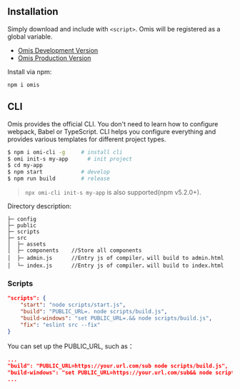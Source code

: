 ## Installation  

Simply download and include with `<script>`. Omis will be registered as a global variable.

* [Omis Development Version](https://unpkg.com/omis@latest/dist/omi.js)
* [Omis Production Version](https://unpkg.com/omis@latest/dist/omi.min.js)

Install via npm:

```
npm i omis
```

## CLI

Omis provides the official CLI. You don't need to learn how to configure webpack, Babel or TypeScript. CLI helps you configure everything and provides various templates for different project types.

```bash
$ npm i omi-cli -g     # install cli
$ omi init-s my-app      # init project
$ cd my-app            
$ npm start            # develop
$ npm run build        # release
```

> `npx omi-cli init-s my-app` is also supported(npm v5.2.0+).

Directory description:

```
├─ config
├─ public
├─ scripts
├─ src
│  ├─ assets
│  ├─ components    //Store all components
│  ├─ admin.js      //Entry js of compiler，will build to admin.html
│  └─ index.js      //Entry js of compiler，will build to index.html
```


### Scripts

```json
"scripts": {
    "start": "node scripts/start.js",
    "build": "PUBLIC_URL=. node scripts/build.js",
    "build-windows": "set PUBLIC_URL=.&& node scripts/build.js",
    "fix": "eslint src --fix"
}
```

You can set up the PUBLIC_URL, such as：

```json
...
"build": "PUBLIC_URL=https://your.url.com/sub node scripts/build.js",
"build-windows": "set PUBLIC_URL=https://your.url.com/sub&& node scripts/build.js",
...
```

